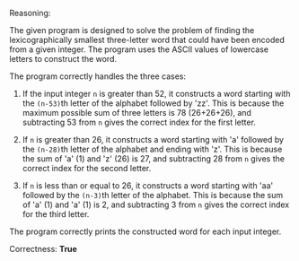 Reasoning:

The given program is designed to solve the problem of finding the lexicographically smallest three-letter word that could have been encoded from a given integer. The program uses the ASCII values of lowercase letters to construct the word.

The program correctly handles the three cases:

1. If the input integer `n` is greater than 52, it constructs a word starting with the `(n-53)`th letter of the alphabet followed by 'zz'. This is because the maximum possible sum of three letters is 78 (26+26+26), and subtracting 53 from `n` gives the correct index for the first letter.

2. If `n` is greater than 26, it constructs a word starting with 'a' followed by the `(n-28)`th letter of the alphabet and ending with 'z'. This is because the sum of 'a' (1) and 'z' (26) is 27, and subtracting 28 from `n` gives the correct index for the second letter.

3. If `n` is less than or equal to 26, it constructs a word starting with 'aa' followed by the `(n-3)`th letter of the alphabet. This is because the sum of 'a' (1) and 'a' (1) is 2, and subtracting 3 from `n` gives the correct index for the third letter.

The program correctly prints the constructed word for each input integer.

Correctness: **True**